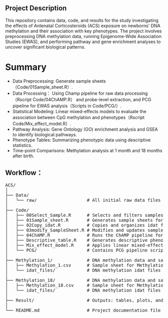 ## Project Description

This repository contains data, code, and results for the study investigating the effects of Antenatal Corticosteroids (ACS) exposure on newborns' DNA methylation and their association with key phenotypes. The project involves preprocessing DNA methylation data, running Epigenome-Wide Association Studies (EWAS), and performing pathway and gene enrichment analyses to uncover significant biological patterns.

# Summary
-  Data Preprocessing: Generate sample sheets（Code/01Sample_sheet.R）.
-  Data Processing： Using Champ pipeline for raw data processing （Rscript Code/04ChAMP.R） and probe-level extraction, and PCG pipeline for EWAS analysis（Scripts in Code/PCG/）.
-  Statistical Modeling: Linear mixed-effects models to evaluate the association between CpG methylation and phenotypes（Rscript Code/Mix_effect_model.R）.
-  Pathway Analysis: Gene Ontology (GO) enrichment analysis and GSEA to identify biological pathways.
-  Phenotype Tables: Summarizing phenotypic data using descriptive statistics.
-  Time-point Comparisons: Methylation analysis at 1 month and 18 months after birth.


<h2>Workflow：</h2>

<pre>
ACS/
│
├── Data/
│   └── raw/                   # All initial raw data files
│
├── Code/
│   ├── 00Select_Sample.R      # Selects and filters samples for analysis
│   ├── 01Sample_sheet.R       # Generates sample sheets for methylation analysis
│   ├── 02Copy_idat.R          # Copies and organizes idat files for selected samples
│   ├── 03modify_SampleSheet.R # Modifies and updates sample sheets (e.g., metadata fixes)
│   ├── 04ChAMP.R              # Runs the ChAMP pipeline for preprocessing methylation data
│   ├── Descriptive_table.R    # Generates descriptive phenotype tables for the selected data
│   ├── Mix_effect_model.R     # Applies linear mixed-effects models to assess CpG-phenotype associations
│   └── PCG/                   # Contains PCG pipeline scripts for EWAS and GO analysis
│
├── Methylation_1/             # DNA methylation data and sample sheet for 1-month samples
│   ├── Methylation_1.csv      # Sample sheet for Methylation_1
│   └── idat_files/            # DNA methylation idat files for selected samples
│
├── Methylation_18/            # DNA methylation data and sample sheet for 18-month samples
│   ├── Methylation_18.csv     # Sample sheet for Methylation_18
│   └── idat_files/            # DNA methylation idat files for selected samples
│
├── Result/                    # Outputs: tables, plots, and analysis results
│
└── README.md                  # Project documentation file
</pre>
